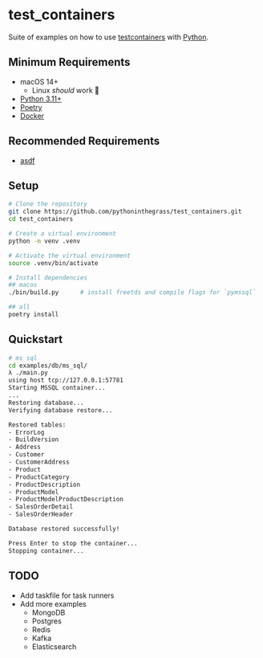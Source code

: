 # test_containers

Suite of examples on how to use [testcontainers](https://testcontainers.com/getting-started/) with [Python](https://testcontainers-python.readthedocs.io/en/latest/).

## Minimum Requirements

* macOS 14+
  * Linux _should_ work 🤞
* [Python 3.11+](https://www.python.org/downloads/)
* [Poetry](https://python-poetry.org/docs/)
* [Docker](https://docs.docker.com/get-docker/)

## Recommended Requirements

* [asdf](https://asdf-vm.com/#/)

## Setup

```bash
# Clone the repository
git clone https://github.com/pythoninthegrass/test_containers.git
cd test_containers

# Create a virtual environment
python -m venv .venv

# Activate the virtual environment
source .venv/bin/activate

# Install dependencies
## macos
./bin/build.py      # install freetds and compile flags for `pymssql`

## all
poetry install
```

## Quickstart

```bash
# ms sql
cd examples/db/ms_sql/
λ ./main.py
using host tcp://127.0.0.1:57781
Starting MSSQL container...
...
Restoring database...
Verifying database restore...

Restored tables:
- ErrorLog
- BuildVersion
- Address
- Customer
- CustomerAddress
- Product
- ProductCategory
- ProductDescription
- ProductModel
- ProductModelProductDescription
- SalesOrderDetail
- SalesOrderHeader

Database restored successfully!

Press Enter to stop the container...
Stopping container...
```

## TODO

* Add taskfile for task runners
* Add more examples
  * MongoDB
  * Postgres
  * Redis
  * Kafka
  * Elasticsearch
